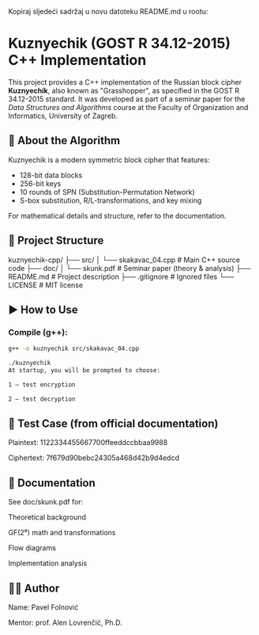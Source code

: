 Kopiraj sljedeći sadržaj u novu datoteku README.md u rootu:


# Kuznyechik (GOST R 34.12-2015) C++ Implementation

This project provides a C++ implementation of the Russian block cipher **Kuznyechik**, also known as "Grasshopper", as specified in the GOST R 34.12-2015 standard. It was developed as part of a seminar paper for the *Data Structures and Algorithms* course at the Faculty of Organization and Informatics, University of Zagreb.

## 🔐 About the Algorithm
Kuznyechik is a modern symmetric block cipher that features:
- 128-bit data blocks
- 256-bit keys
- 10 rounds of SPN (Substitution-Permutation Network)
- S-box substitution, R/L-transformations, and key mixing

For mathematical details and structure, refer to the documentation.

## 📁 Project Structure

kuznyechik-cpp/ ├── src/ │ └── skakavac_04.cpp # Main C++ source code ├── doc/ │ └── skunk.pdf # Seminar paper (theory & analysis) ├── README.md # Project description ├── .gitignore # Ignored files └── LICENSE # MIT license


## ▶️ How to Use

### Compile (g++):
```bash
g++ -o kuznyechik src/skakavac_04.cpp

./kuznyechik
At startup, you will be prompted to choose:

1 – test encryption

2 – test decryption
```

## 🧪 Test Case (from official documentation)
Plaintext: 1122334455667700ffeeddccbbaa9988

Ciphertext: 7f679d90bebc24305a468d42b9d4edcd


## 📄 Documentation
See doc/skunk.pdf for:

Theoretical background

GF(2⁸) math and transformations

Flow diagrams

Implementation analysis

## 👨‍💻 Author
Name: Pavel Folnović

Mentor: prof. Alen Lovrenčić, Ph.D.
